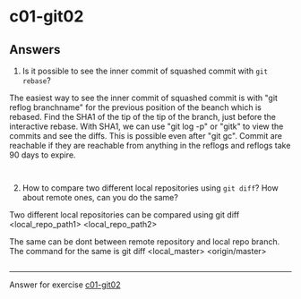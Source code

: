 # c01-git02

## Answers

1. Is it possible to see the inner commit of squashed commit with `git rebase`?

The easiest way to see the inner commit of squashed commit is with "git reflog branchname" for the previous position of the beanch which is rebased. Find the SHA1 of the tip of the tip of the branch, just before the interactive rebase. With SHA1, we can use "git log -p" or "gitk" to view the commits and see the diffs. This is possible even after "git gc". Commit are reachable if they are reachable from anything in the reflogs and reflogs take 90 days to expire.
```


```

2. How to compare two different local repositories using `git diff`? How about remote ones, can you do the same?

 Two different local repositories can be compared using git diff <local_repo_path1> <local_repo_path2>

 The same can be dont between remote repository and local repo branch. The command for the same is
 git diff <local_master> <origin/master>
```

```

<!-- Don't change anything below this point-->
<!-- Before commiting, remove both commented lines--> 
***
Answer for exercise [c01-git02](https://github.com/devopsacademyau/academy/blob/c54d252bda58575e9dc9f92718237bed58aae772/classes/01class/exercises/c01-git02/README.md)
